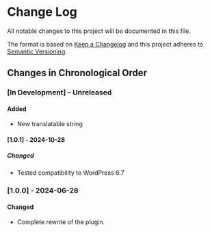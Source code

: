 # Change Log

All notable changes to this project will be documented in this file.

The format is based on [Keep a Changelog](http://keepachangelog.com/)
and this project adheres to [Semantic Versioning](http://semver.org/).

<!--
GitHub MD Syntax:
https://docs.github.com/en/get-started/writing-on-github/getting-started-with-writing-and-formatting-on-github/basic-writing-and-formatting-syntax

Highlighting:
https://docs.github.com/assets/cb-41128/mw-1440/images/help/writing/alerts-rendered.webp

> [!NOTE]
> Highlights information that users should take into account, even when skimming.

> [!IMPORTANT]
> Crucial information necessary for users to succeed.

> [!WARNING]
> Critical content demanding immediate user attention due to potential risks.
-->

## Changes in Chronological Order

### [In Development] – Unreleased

<!--
Section Order:

#### Added
#### Fixed
#### Changed
#### Deprecated
#### Removed
#### Security
-->

#### Added

- New translatable string

#### [1.0.1] - 2024-10-28

##### Changed

- Tested compatibility to WordPress 6.7

### [1.0.0] - 2024-06-28

#### Changed

- Complete rewrite of the plugin.

